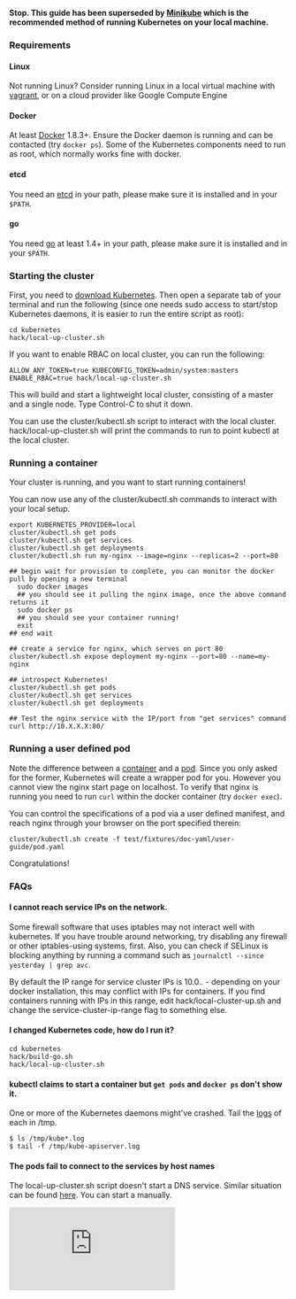 **Stop. This guide has been superseded by [Minikube](https://github.com/kubernetes/minikube) which is the recommended method of running Kubernetes on your local machine.**

### Requirements

#### Linux

Not running Linux? Consider running Linux in a local virtual machine with [vagrant](https://www.vagrantup.com/), or on a cloud provider like Google Compute Engine

#### Docker

At least [Docker](https://docs.docker.com/installation/#installation)
1.8.3+. Ensure the Docker daemon is running and can be contacted (try `docker
ps`).  Some of the Kubernetes components need to run as root, which normally
works fine with docker.

#### etcd

You need an [etcd](https://github.com/coreos/etcd/releases) in your path, please make sure it is installed and in your ``$PATH``.

#### go

You need [go](https://golang.org/doc/install) at least 1.4+ in your path, please make sure it is installed and in your ``$PATH``.

### Starting the cluster

First, you need to [download Kubernetes](http://kubernetes.io/docs/getting-started-guides/binary_release/). Then open a separate tab of your terminal
and run the following (since one needs sudo access to start/stop Kubernetes daemons, it is easier to run the entire script as root):

```shell
cd kubernetes
hack/local-up-cluster.sh
```
If you want to enable RBAC on local cluster, you can run the following:
```shell
ALLOW_ANY_TOKEN=true KUBECONFIG_TOKEN=admin/system:masters ENABLE_RBAC=true hack/local-up-cluster.sh
```

This will build and start a lightweight local cluster, consisting of a master
and a single node. Type Control-C to shut it down.

You can use the cluster/kubectl.sh script to interact with the local cluster. hack/local-up-cluster.sh will
print the commands to run to point kubectl at the local cluster.


### Running a container

Your cluster is running, and you want to start running containers!

You can now use any of the cluster/kubectl.sh commands to interact with your local setup.

```shell
export KUBERNETES_PROVIDER=local
cluster/kubectl.sh get pods
cluster/kubectl.sh get services
cluster/kubectl.sh get deployments
cluster/kubectl.sh run my-nginx --image=nginx --replicas=2 --port=80

## begin wait for provision to complete, you can monitor the docker pull by opening a new terminal
  sudo docker images
  ## you should see it pulling the nginx image, once the above command returns it
  sudo docker ps
  ## you should see your container running!
  exit
## end wait

## create a service for nginx, which serves on port 80
cluster/kubectl.sh expose deployment my-nginx --port=80 --name=my-nginx

## introspect Kubernetes!
cluster/kubectl.sh get pods
cluster/kubectl.sh get services
cluster/kubectl.sh get deployments

## Test the nginx service with the IP/port from "get services" command
curl http://10.X.X.X:80/
```

### Running a user defined pod

Note the difference between a [container](http://kubernetes.io/docs/user-guide/containers/)
and a [pod](http://kubernetes.io/docs/user-guide/pods/). Since you only asked for the former, Kubernetes will create a wrapper pod for you.
However you cannot view the nginx start page on localhost. To verify that nginx is running you need to run `curl` within the docker container (try `docker exec`).

You can control the specifications of a pod via a user defined manifest, and reach nginx through your browser on the port specified therein:

```shell
cluster/kubectl.sh create -f test/fixtures/doc-yaml/user-guide/pod.yaml
```

Congratulations!

### FAQs

#### I cannot reach service IPs on the network.

Some firewall software that uses iptables may not interact well with
kubernetes.  If you have trouble around networking, try disabling any
firewall or other iptables-using systems, first.  Also, you can check
if SELinux is blocking anything by running a command such as `journalctl --since yesterday | grep avc`.

By default the IP range for service cluster IPs is 10.0.*.* - depending on your
docker installation, this may conflict with IPs for containers.  If you find
containers running with IPs in this range, edit hack/local-cluster-up.sh and
change the service-cluster-ip-range flag to something else.

#### I changed Kubernetes code, how do I run it?

```shell
cd kubernetes
hack/build-go.sh
hack/local-up-cluster.sh
```

#### kubectl claims to start a container but `get pods` and `docker ps` don't show it.

One or more of the Kubernetes daemons might've crashed. Tail the [logs](http://kubernetes.io/docs/admin/cluster-troubleshooting/#looking-at-logs) of each in /tmp.

```shell
$ ls /tmp/kube*.log
$ tail -f /tmp/kube-apiserver.log
```

#### The pods fail to connect to the services by host names

The local-up-cluster.sh script doesn't start a DNS service. Similar situation can be found [here](http://issue.k8s.io/6667). You can start a manually.

<!-- BEGIN MUNGE: GENERATED_ANALYTICS -->
[![Analytics](https://kubernetes-site.appspot.com/UA-36037335-10/GitHub/docs/devel/local-cluster/local.md?pixel)]()
<!-- END MUNGE: GENERATED_ANALYTICS -->
